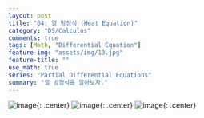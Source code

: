 ```yaml
---
layout: post
title: "04: 열 방정식 (Heat Equation)"
category: "DS/Calculus"
comments: true
tags: [Math, "Differential Equation"]
feature-img: "assets/img/13.jpg"
feature-title: ""
use_math: true
series: "Partial Differential Equations"
summary: "열 방정식을 알아보자."
---
```


![image](https://user-images.githubusercontent.com/37871541/94907948-e7e7a900-04db-11eb-8f6f-87f7b7d35679.png){: .center}
![image](https://user-images.githubusercontent.com/37871541/94907957-eb7b3000-04db-11eb-826b-4eafc0e07b57.png){: .center}
![image](https://user-images.githubusercontent.com/37871541/94907968-f1711100-04db-11eb-9e8a-25982c48f547.png){: .center}
